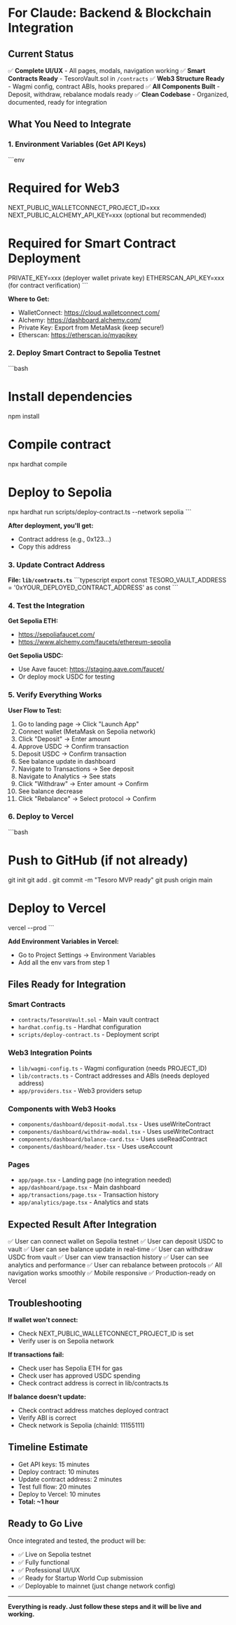 # For Claude: Backend & Blockchain Integration

## Current Status
✅ **Complete UI/UX** - All pages, modals, navigation working
✅ **Smart Contracts Ready** - TesoroVault.sol in `/contracts`
✅ **Web3 Structure Ready** - Wagmi config, contract ABIs, hooks prepared
✅ **All Components Built** - Deposit, withdraw, rebalance modals ready
✅ **Clean Codebase** - Organized, documented, ready for integration

## What You Need to Integrate

### 1. Environment Variables (Get API Keys)
\`\`\`env
# Required for Web3
NEXT_PUBLIC_WALLETCONNECT_PROJECT_ID=xxx
NEXT_PUBLIC_ALCHEMY_API_KEY=xxx (optional but recommended)

# Required for Smart Contract Deployment
PRIVATE_KEY=xxx (deployer wallet private key)
ETHERSCAN_API_KEY=xxx (for contract verification)
\`\`\`

**Where to Get:**
- WalletConnect: https://cloud.walletconnect.com/
- Alchemy: https://dashboard.alchemy.com/
- Private Key: Export from MetaMask (keep secure!)
- Etherscan: https://etherscan.io/myapikey

### 2. Deploy Smart Contract to Sepolia Testnet

\`\`\`bash
# Install dependencies
npm install

# Compile contract
npx hardhat compile

# Deploy to Sepolia
npx hardhat run scripts/deploy-contract.ts --network sepolia
\`\`\`

**After deployment, you'll get:**
- Contract address (e.g., 0x123...)
- Copy this address

### 3. Update Contract Address

**File: `lib/contracts.ts`**
\`\`\`typescript
export const TESORO_VAULT_ADDRESS = '0xYOUR_DEPLOYED_CONTRACT_ADDRESS' as const
\`\`\`

### 4. Test the Integration

**Get Sepolia ETH:**
- https://sepoliafaucet.com/
- https://www.alchemy.com/faucets/ethereum-sepolia

**Get Sepolia USDC:**
- Use Aave faucet: https://staging.aave.com/faucet/
- Or deploy mock USDC for testing

### 5. Verify Everything Works

**User Flow to Test:**
1. Go to landing page → Click "Launch App"
2. Connect wallet (MetaMask on Sepolia network)
3. Click "Deposit" → Enter amount
4. Approve USDC → Confirm transaction
5. Deposit USDC → Confirm transaction
6. See balance update in dashboard
7. Navigate to Transactions → See deposit
8. Navigate to Analytics → See stats
9. Click "Withdraw" → Enter amount → Confirm
10. See balance decrease
11. Click "Rebalance" → Select protocol → Confirm

### 6. Deploy to Vercel

\`\`\`bash
# Push to GitHub (if not already)
git init
git add .
git commit -m "Tesoro MVP ready"
git push origin main

# Deploy to Vercel
vercel --prod
\`\`\`

**Add Environment Variables in Vercel:**
- Go to Project Settings → Environment Variables
- Add all the env vars from step 1

## Files Ready for Integration

### Smart Contracts
- `contracts/TesoroVault.sol` - Main vault contract
- `hardhat.config.ts` - Hardhat configuration
- `scripts/deploy-contract.ts` - Deployment script

### Web3 Integration Points
- `lib/wagmi-config.ts` - Wagmi configuration (needs PROJECT_ID)
- `lib/contracts.ts` - Contract addresses and ABIs (needs deployed address)
- `app/providers.tsx` - Web3 providers setup

### Components with Web3 Hooks
- `components/dashboard/deposit-modal.tsx` - Uses useWriteContract
- `components/dashboard/withdraw-modal.tsx` - Uses useWriteContract
- `components/dashboard/balance-card.tsx` - Uses useReadContract
- `components/dashboard/header.tsx` - Uses useAccount

### Pages
- `app/page.tsx` - Landing page (no integration needed)
- `app/dashboard/page.tsx` - Main dashboard
- `app/transactions/page.tsx` - Transaction history
- `app/analytics/page.tsx` - Analytics and stats

## Expected Result After Integration

✅ User can connect wallet on Sepolia testnet
✅ User can deposit USDC to vault
✅ User can see balance update in real-time
✅ User can withdraw USDC from vault
✅ User can view transaction history
✅ User can see analytics and performance
✅ User can rebalance between protocols
✅ All navigation works smoothly
✅ Mobile responsive
✅ Production-ready on Vercel

## Troubleshooting

**If wallet won't connect:**
- Check NEXT_PUBLIC_WALLETCONNECT_PROJECT_ID is set
- Verify user is on Sepolia network

**If transactions fail:**
- Check user has Sepolia ETH for gas
- Check user has approved USDC spending
- Check contract address is correct in lib/contracts.ts

**If balance doesn't update:**
- Check contract address matches deployed contract
- Verify ABI is correct
- Check network is Sepolia (chainId: 11155111)

## Timeline Estimate
- Get API keys: 15 minutes
- Deploy contract: 10 minutes
- Update contract address: 2 minutes
- Test full flow: 20 minutes
- Deploy to Vercel: 10 minutes
- **Total: ~1 hour**

## Ready to Go Live
Once integrated and tested, the product will be:
- ✅ Live on Sepolia testnet
- ✅ Fully functional
- ✅ Professional UI/UX
- ✅ Ready for Startup World Cup submission
- ✅ Deployable to mainnet (just change network config)

---

**Everything is ready. Just follow these steps and it will be live and working.**
